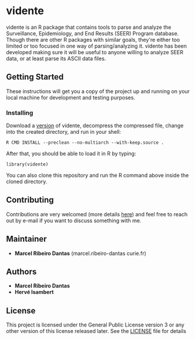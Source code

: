 # vidente

vidente is an R package that contains tools to parse and analyze the Surveillance, Epidemiology, and End Results (SEER) Program database.
Though there are other R packages with similar goals, they're either too limited or too focused in one way of parsing/analyzing it.
vidente has been developed making sure it will be useful to anyone willing to analyze SEER data, or at least parse its ASCII data files.

## Getting Started

These instructions will get you a copy of the project up and running on your local machine for development and testing purposes.

### Installing

Download a [version](https://github.com/mribeirodantas/vidente/releases) of vidente, decompress the compressed file, change into the created directory, and run in your shell:
```
R CMD INSTALL --preclean --no-multiarch --with-keep.source .
```
After that, you should be able to load it in R by typing:
```
library(vidente)
```

You can also clone this repository and run the R command above inside the cloned directory.

## Contributing

Contributions are very welcomed (more details [here](.github/CONTRIBUTING.md)) and feel free to reach out by e-mail if you want to discuss something with me.

## Maintainer

* **Marcel Ribeiro Dantas** (marcel.ribeiro-dantas curie.fr)

## Authors
* **Marcel Ribeiro Dantas**
* **Hervé Isambert**

## License

This project is licensed under the General Public License version 3 or any other version of this license released later. See the [LICENSE](LICENSE) file for details
